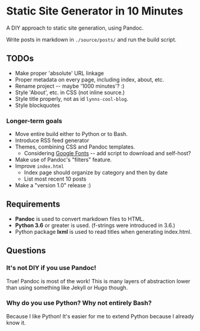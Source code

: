# Static Site Generator in 10 Minutes

A DIY approach to static site generation, using Pandoc.

Write posts in markdown in `./source/posts/` and run the build script.

## TODOs

 * Make proper 'absolute' URL linkage
 * Proper metadata on every page, including index, about, etc.
 * Rename project -- maybe '1000 minutes'? :)
 * Style 'About', etc. in CSS (not inline source.)
 * Style title properly, not as id `lynns-cool-blog`.
 * Style blockquotes

### Longer-term goals

 * Move entire build either to Python or to Bash.
 * Introduce RSS feed generator
 * Themes, combining CSS and Pandoc templates.
   * Considering [Google Fonts](https://fonts.google.com/attribution) -- add script to download and self-host?
 * Make use of Pandoc's "filters" feature.
 * Improve `index.html`
   * Index page should organize by category and then by date
   * List most recent 10 posts
 * Make a "version 1.0" release :)

## Requirements

 * **Pandoc** is used to convert markdown files to HTML.
 * **Python 3.6** or greater is used. (f-strings were introduced in 3.6.)
 * Python package **lxml** is used to read titles when generating index.html.

## Questions

### It's not DIY if you use Pandoc!

True! Pandoc is most of the work! This is many layers of abstraction lower than using something like Jekyll or Hugo though.

### Why do you use Python? Why not entirely Bash?

Because I like Python! It's easier for me to extend Python because I already know it.
